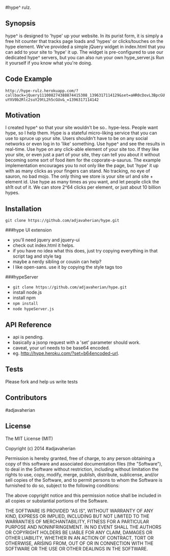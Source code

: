 #hype^ rulz.

## Synopsis

hype^ is designed to 'hype' up your website.
In its purist form, it is simply a free hit counter that tracks page loads and 'hypes' or clicks/touches on the hype element.
We've provided a simple jQuery widget in index.html that you can add to your site to 'hype' it up.
The widget is pre-configured to use our dedicated hype^ servers, but you can also run your own hype_server.js
Run it yourself if you know what you're doing.

## Code Example

`http://hype-rulz.herokuapp.com/?callback=jQuery111008274388874415308_1396317114129&set=aHR0cDovL3BpcGUuYXV0b2Rlc2suY29tL2h5cGUv&_=1396317114142
`

## Motivation

I created hype^ so that your site wouldn't be so.. hype-less.  People want hype, so I help them.
Hype is a stateful micro-liking service that you can use to spruce up your site.
Users shouldn't have to be on any social networks or even log in to 'like' something.  Use hype^ and see the results in real-time.  Use hype on any click-able element of your site too.
If they like your site, or even just a part of your site, they can tell you about it without becoming some sort of food item for the coporate-a-saurus.
The example implementation encourages you to not only like the page, but 'hype' it up with as many clicks as your fingers can stand.
No tracking, no eye of sauron, no bad mojo.  The only thing we store is your site url and site + element id.  Use hype as many times as you want, and let people click the sh1t out of it.
We can store 2^64 clicks per element, or just about 10 billion hypes.

## Installation
`git clone https://github.com/adjavaherian/hype.git`

###hype UI extension
- you'll need jquery and jquery-ui
- check out index.html  it helps.
- if you have no idea what this does, just try copying everything in that script tag and style tag
- maybe a nerdy sibling or cousin can help?
- I like open-sans. use it by copying the style tags too

###hypeServer
- `git clone https://github.com/adjavaherian/hype.git`
- install node.js
- install npm
- `npm install`
- `node hypeServer.js`


## API Reference

- api is pending.
- basically a jsonp request with a 'set' parameter should work.
- caveat, your url needs to be base64 encoded.
- eg. http://hype.heroku.com/?set=b64encoded-url.

## Tests

Please fork and help us write tests

## Contributors

\#adjavaherian

## License

The MIT License (MIT)

Copyright (c) 2014 #adjavaherian

Permission is hereby granted, free of charge, to any person obtaining a copy
of this software and associated documentation files (the "Software"), to deal
in the Software without restriction, including without limitation the rights
to use, copy, modify, merge, publish, distribute, sublicense, and/or sell
copies of the Software, and to permit persons to whom the Software is
furnished to do so, subject to the following conditions:

The above copyright notice and this permission notice shall be included in
all copies or substantial portions of the Software.

THE SOFTWARE IS PROVIDED "AS IS", WITHOUT WARRANTY OF ANY KIND, EXPRESS OR
IMPLIED, INCLUDING BUT NOT LIMITED TO THE WARRANTIES OF MERCHANTABILITY,
FITNESS FOR A PARTICULAR PURPOSE AND NONINFRINGEMENT. IN NO EVENT SHALL THE
AUTHORS OR COPYRIGHT HOLDERS BE LIABLE FOR ANY CLAIM, DAMAGES OR OTHER
LIABILITY, WHETHER IN AN ACTION OF CONTRACT, TORT OR OTHERWISE, ARISING FROM,
OUT OF OR IN CONNECTION WITH THE SOFTWARE OR THE USE OR OTHER DEALINGS IN
THE SOFTWARE.
